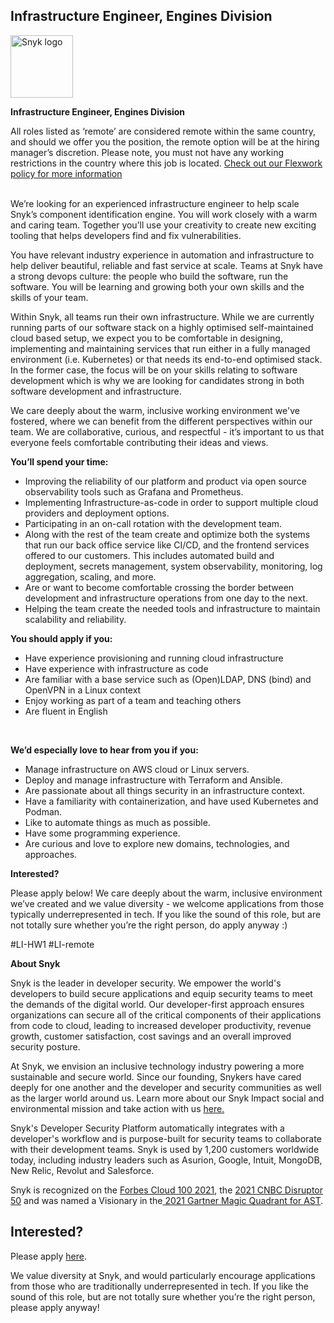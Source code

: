 Infrastructure Engineer, Engines Division
---

<img src="https://res.cloudinary.com/snyk/image/upload/v1537345894/press-kit/brand/logo-black.png" width="100" alt="Snyk logo" />

<p><strong>Infrastructure Engineer, Engines Division</strong></p>
<p><strong><span style="font-weight: 400;">All roles listed as ‘remote’ are considered remote within the same country, and should we offer you the position, the remote option will be at the hiring manager’s discretion. Please note, you must not have any working restrictions in the country where this job is located. </span><a href="https://snyk.io/blog/introducing-flex-work-the-future-of-work-at-snyk/"><span style="font-weight: 400;">Check out our Flexwork policy for more information</span></a></strong></p>
<p><span style="font-weight: 400;"><br>We’re looking for an experienced infrastructure engineer to help scale Snyk’s component identification engine. You will work closely with a warm and caring team. Together you’ll use your creativity to create new exciting tooling that helps developers find and fix vulnerabilities.</span></p>
<p><span style="font-weight: 400;">You have relevant industry experience in automation and infrastructure to help deliver beautiful, reliable and fast service at scale. Teams at Snyk have a strong devops culture: the people who build the software, run the software. You will be learning and growing both your own skills and the skills of your team.&nbsp;<br></span></p>
<div class="c-message_kit__gutter">
<div class="c-message_kit__gutter__right" data-qa="message_content">
<div class="c-message_kit__blocks c-message_kit__blocks--rich_text">
<div class="c-message__message_blocks c-message__message_blocks--rich_text">
<div class="p-block_kit_renderer" data-qa="block-kit-renderer">
<div class="p-block_kit_renderer__block_wrapper p-block_kit_renderer__block_wrapper--first">
<div class="p-rich_text_block">
<div class="p-rich_text_section">Within Snyk, all teams run their own infrastructure. While we are currently running parts of our software stack on a highly optimised self-maintained cloud based setup, we expect you to be comfortable in designing, implementing and maintaining services that run either in a fully managed environment (i.e. Kubernetes) or that needs its end-to-end optimised stack. In the former case, the focus will be on your skills relating to software development which is why we are looking for candidates strong in both software development and infrastructure.</div>
</div>
</div>
</div>
</div>
</div>
</div>
</div>
<p><span style="font-weight: 400;">We care deeply about the warm, inclusive working environment we've fostered, where we can benefit from the different perspectives within our team. We are collaborative, curious, and respectful - it’s important to us that everyone feels comfortable contributing their ideas and views.</span></p>
<p><strong>You’ll spend your time:</strong></p>
<ul>
<li style="font-weight: 400;"><span style="font-weight: 400;">Improving the reliability of our platform and product via open source observability tools such as Grafana and Prometheus.</span></li>
<li style="font-weight: 400;"><span style="font-weight: 400;">Implementing Infrastructure-as-code in order to support multiple cloud providers and deployment options.</span></li>
<li style="font-weight: 400;"><span style="font-weight: 400;">Participating in an on-call rotation with the development team.&nbsp;</span></li>
<li style="font-weight: 400;"><span style="font-weight: 400;">Along with the rest of the team create and optimize both the systems that run our back office service like CI/CD, and the frontend services offered to our customers. This includes automated build and deployment, secrets management, system observability, monitoring, log aggregation, scaling, and more.</span></li>
<li style="font-weight: 400;"><span style="font-weight: 400;">Are or want to become comfortable crossing the border between development and infrastructure operations from one day to the next.</span></li>
<li style="font-weight: 400;"><span style="font-weight: 400;">Helping the team create the needed tools and infrastructure to maintain scalability and reliability.<br></span></li>
</ul>
<p><strong>You should apply if you:</strong></p>
<ul>
<li style="font-weight: 400;"><span style="font-weight: 400;">Have experience provisioning and running cloud infrastructure</span></li>
<li style="font-weight: 400;"><span style="font-weight: 400;">Have experience with infrastructure as code</span></li>
<li style="font-weight: 400;"><span style="font-weight: 400;">Are familiar with a base service such as (Open)LDAP, DNS (bind) and OpenVPN in a Linux context</span></li>
<li style="font-weight: 400;"><span style="font-weight: 400;">Enjoy working as part of a team and teaching others</span></li>
<li style="font-weight: 400;"><span style="font-weight: 400;">Are fluent in English</span></li>
</ul>
<p>&nbsp;</p>
<p><strong>We’d especially love to hear from you if you:</strong></p>
<ul>
<li style="font-weight: 400;"><span style="font-weight: 400;">Manage infrastructure on AWS cloud or Linux servers.</span></li>
<li style="font-weight: 400;"><span style="font-weight: 400;">Deploy and manage infrastructure with Terraform and Ansible.</span></li>
<li style="font-weight: 400;"><span style="font-weight: 400;">Are passionate about all things security in an infrastructure context.</span></li>
<li style="font-weight: 400;"><span style="font-weight: 400;">Have a familiarity with containerization, and have used Kubernetes and Podman.</span></li>
<li style="font-weight: 400;"><span style="font-weight: 400;">Like to automate things as much as possible.</span></li>
<li style="font-weight: 400;"><span style="font-weight: 400;">Have some programming experience.</span></li>
<li style="font-weight: 400;"><span style="font-weight: 400;">Are curious and love to explore new domains, technologies, and approaches.</span></li>
</ul>
<p><strong>Interested?</strong></p>
<p><span style="font-weight: 400;">Please apply below! We care deeply about the warm, inclusive environment we’ve created and we value diversity - we welcome applications from those typically underrepresented in tech. If you like the sound of this role, but are not totally sure whether you’re the right person, do apply anyway :)</span></p>
<p><span style="font-weight: 400;">#LI-HW1&nbsp;</span><span style="font-weight: 400;">#LI-remote</span></p><div class="content-conclusion"><p><strong>About Snyk</strong></p>
<p><span style="font-weight: 400;">Snyk is the leader in developer security. We empower the world's developers to build secure applications and equip security teams to meet the demands of the digital world. Our developer-first approach ensures organizations can secure all of the critical components of their applications from code to cloud, leading to increased developer productivity, revenue growth, customer satisfaction, cost savings and an overall improved security posture.&nbsp;</span></p>
<p><span style="font-weight: 400;">At Snyk, we envision an inclusive technology industry powering a more sustainable and secure world.</span> <span style="font-weight: 400;">Since our founding, Snykers have cared deeply for one another and the developer and security communities as well as the larger world around us. Learn more about our Snyk Impact social and environmental mission and take action with us </span><a href="https://snyk.io/about/snyk-impact/"><span style="font-weight: 400;">here.</span></a></p>
<p><span style="font-weight: 400;">Snyk's Developer Security Platform automatically integrates with a developer's workflow and is purpose-built for security teams to collaborate with their development teams. Snyk is used by 1,200 customers worldwide today, including industry leaders such as Asurion, Google, Intuit, MongoDB, New Relic, Revolut and Salesforce.</span></p>
<p><span style="font-weight: 400;">Snyk is recognized on the </span><a href="https://www.forbes.com/cloud100/#6f24b5ba5f94"><span style="font-weight: 400;">Forbes Cloud 100 2021</span></a><span style="font-weight: 400;">, the </span><a href="https://www.cnbc.com/2021/05/25/these-are-the-2021-cnbc-disruptor-50-companies.html"><span style="font-weight: 400;">2021 CNBC Disruptor 50</span></a><span style="font-weight: 400;"> and was named a Visionary in the</span><a href="https://snyk.io/blog/snyk-visionary-2021-gartner-magic-quadrant-for-ast/"><span style="font-weight: 400;"> 2021 Gartner Magic Quadrant for AST</span></a><span style="font-weight: 400;">.</span></p></div>

Interested?
---

Please apply [here](https://boards.greenhouse.io/snyk/jobs/5390415002#app).

We value diversity at Snyk, and would particularly encourage applications from those who are traditionally underrepresented in tech.
If you like the sound of this role, but are not totally sure whether you’re the right person, please apply anyway!
